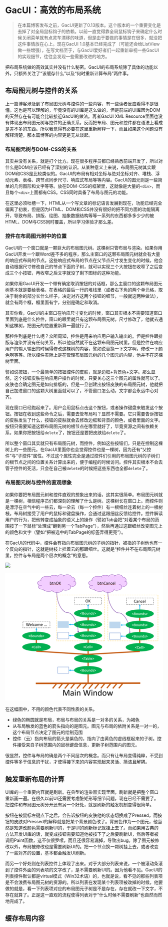 # GacUI：高效的布局系统

> 在本篇博客发布之前，GacUI更新了0.13版本。这个版本的一个重要变化是去掉了对全局鼠标钩子的依赖。以前一直觉得靠全局鼠标钩子来确定什么时候关闭菜单就有点灵车漂移的味道，但是由于要做的事情是在很多，就没把这件事情放在心上。现在GacUI 1.0基本已经完成了（可能还会给ListView做一些增强），在写文档至于，与GacUI爱好者们一起重新审视一些GacUI的实现细节，往往会发现一些需要改进的地方。

把布局系统做的高效其实并没有什么秘密。GacUI的布局系统除了具体的功能以外，只额外关注了“该缓存什么”以及“何时重新计算布局”两件事。

## 布局图元树与控件的关系

上一篇博客涉及到了布局图元树与控件的一些内容，有一些读者反应看得不是很懂。这也是可以理解的，毕竟没有的UI库是这么做的，但是前端的UI库因为DOM的天然存在有可能会比较接近GacUI的做法。再者GacUI XML Resource里面也没有体现出布局图元树与控件的正确关系，反而把布局、图元和控件都在语法上看成是差不多的东西。所以我觉得有必要在这里重新解释一下，而且如果这个问题没有解释清楚，那本篇博客的内容更是无从谈起。

### 布局图元树与DOM-CSS的关系

其实并没有关系，就是打个比方。现在很多程序员都已经熟悉前端开发了，所以对什么是DOM应该已经有了深刻的认识。从某种意义上来说，布局图元树其实跟DOM和CSS是比较类似的。GacUI的布局有相对坐标与绝对坐标对齐、堆栈、浮动元素、表格、跨节点同步尺寸、响应式布局等等内容。GacUI的图元则是一些简单的几何图形和文字等等。放在DOM-CSS的框架里，这就像是大量的`<div>`，而且每个`<div>`上面都有CSS。CSS同时具备了布局与图元的功能。

在这里必须吐槽一下，HTML从一个写文章的标记语言发展到现在，功能已经完全偏离了初衷，但是因为HTML、DOM和CSS并没有很好的把不同方面的功能隔离开，导致布局、排版、绘图、抽象数据结构等等一系列的东西都多多少少的被HTML、DOM与CSS同时覆盖，所以学习体验才那么差。

### 控件在布局图元树中的位置

GacUI的一个窗口就是一颗巨大的布局图元树。这棵树只管布局与渲染。如果你用GacUI开发一个跟Word差不多的程序，那么主窗口的这颗布局图元树就会有大量的响应式布局的节点。这些响应式布局的节点在父节点尺寸发生变化的时候，他会自动根据尺寸修改自己的节点下面的子树，就可以实现三个大按钮在收窄了之后变成三个小按钮，再收窄之后文字就没了剩下图标的这种功能。

如果你用GacUI开发一个带有确定取消按钮的对话框，那么主窗口的这颗布局图元树基本就是要给表格，在表格的最后一行的堆栈里（或者右下角的两个单元格，取决于剩余的部分长什么样子，决定对齐这两个按钮的细节，一般就这两种做法），就会有两个框，框里面有字，分别是确定和取消。

其实你看，GacUI的主窗口在响应尺寸变化的时候，窗口其实根本不需要知道窗口里面到底是什么控件，窗口的眼里就只有这颗布局图元树。尺寸修改了，他就去通知这棵树，把图元的位置重新算一遍就行了。

那控件到底是什么呢？众所周知，控件是用来响应用户输入输出的。但是控件跟排版与渲染并没有任何关系，所以他自然就不在这颗布局图元树里。但是控件在响应用户的输入输出的时候得修改这棵树的内容，譬如说替换一下文字啊，修改一下颜色啊等等。所以控件实际上是在管理布局图元树的几个图元的内容，他并不在这棵树里面。

譬如说按钮，一个最简单的按钮控件的皮肤，就是边框+背景色+文字。那么显然，这个按钮皮肤在响应用户操作的时候，只要关心这三个图元的属性就可以了。皮肤也会确定图元是如何排版的，但是一旦创建出按钮皮肤的布局图元树，他就把自己加进窗口的这颗大树里面就可以了，不管窗口怎么动，文字都会永远中心对齐。

现在窗口已经跑起来了。用户会用鼠标点击这个按钮，或者操作键盘来触发这个按钮。按钮在收到这些命令之后，需要去管布局吗？显然不需要。它只需要告诉按钮的皮肤发生了什么，按钮的皮肤就会去修改边框和背景的颜色，或者里面的文字。按钮只需要知道这颗布局图元树的根节点在哪里就好了，毕竟资源之间有依赖关系，如果你把按钮给`delete`了，按钮还是要把皮肤给`delete`了。

所以整个窗口其实就只有布局图元树，而控件，例如这些按钮们，只是在控制这棵树上的一些图元。在GacUI里面你也会觉得控件也是一棵树，因为还有“父控件”与“子控件”属性。不过这个属性完全是通过控件们引用的布局图元树的子树们的根节点之间的位置关系计算出来的，便于编程的时候访问。控件其实根本不会去管子控件的死活，只会在自己被`delete`的时候把这些东西也全都`delete`了。

### 布局图元树与控件的直观想象

如果你要把布局图元树和控件直观的想象出来的话，这其实很简单。布局图元树就是一棵树，相信程序员们都深刻的理解了什么是树。这棵树长在窗口上。而控件则是漂浮在空气中的一些云，每一朵云（每一个控件）有一根细丝连着树上的一根树枝。布局树接受了用户的鼠标和键盘操作，会通过这跟细丝反馈给控件。控件解读用户的行为，把他转变成抽象的语义上的操作（譬如Tab会把“对着某个布局的范围按了一下鼠标“处理成”翻到另一个TabPage”），然后再通过这跟细丝改变图元上的颜色和文字（譬如“把被选中的TabPage的标签弄得更亮”）。

在GacUI的代码中，控件会有指向布局图元树的子树的指针，被指的子树他也有一个反向的指针，这就是树枝上挂着云的那跟细丝。这就是“控件并不在布局图元树里，控件与布局是两个层次的概念”的意思。

![](Images/02-05-GacUI-2.png)

![](Images/03-01-LayoutAndControl.png)

在这幅图中，不用的颜色代表不同性质的关系。

- 绿色的椭圆就是布局，布局与布局的关系是一对多的关系，为褐色
- 从布局触发的蓝色的箭头指向的是图元。图元与布局的依附关系是一对一的，这个布局节点决定了图元的绘制范围
- 控件（云）指向布局的箭头是紫色的，指向了由黄色的虚线框起来的子树。控件接受来自子树范围内的鼠标键盘信息，更新子树范围内的图元。

很显然，控件与布局的确是两个不同层次的概念。而只有让布局变得纯粹，不受到控件等多于信息的干扰，才使得接下来的内容实现起来灵活、简洁且解耦。

## 触发重新布局的计算

UI库的一个重要内容就是刷新。在典型的渲染器实现里面，刷新就是把整个窗口重新画一遍。在很久以前UI还需要考虑脏矩形等细节问题，现在已经不需要了。把控件和布局图元树分开还有另一个好处，就是刷新的触发机制变得很简单。

按钮在被鼠标左键点下之后，会告诉按钮的皮肤他的状态切换成了Pressed，而按钮的皮肤对Pressed的解释就是把某个背景颜色改了。背景色作为一个图元，他当然是知道改颜色需要刷新UI的，于是UI的刷新标记就挂上去了。而如果用古典的方法开发UI库的话，就变成按钮需要知道他被按下了之后要刷新UI，然后等者被调用Paint函数，这不仅很罗嗦，而且还很容易漏掉，导致出bug。除了图元被修改以外，布局被修改也是需要刷新UI的。把一个节点换一颗树挂上去，或者改变了一些对齐的设置，基本都会触发UI刷新。

而另一个好处则在列表控件上体现了出来。对于大部分列表来说，一个被滚动条滚到了控件外面的列表项的文字改了，是不需要刷新UI的。因为他看不见。GacUI的列表控件默认都是virtual模式（Win32术语）的，也就是说，看不见的那些列表项是不会浪费布局图元树的资源的。所以列表在发现某个列表项被改掉的时候，他要做的就是，看一下列表项对应的布局图元子树是不是存在，存在就改一下文字，不存在就算了。正是这一直观的流程使得列表对于“什么时候不需要刷新”也自然而然地完成了。



## 缓存布局内容
